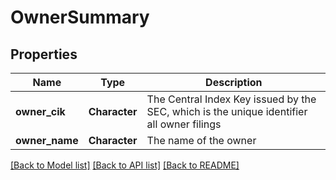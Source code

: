# OwnerSummary

[//]: # (CLASS:IntrinioSDK::OwnerSummary)

[//]: # (KIND:object)

## Properties

[//]: # (START_DEFINITION)

Name | Type | Description
------------ | ------------- | -------------
**owner_cik** | **Character** | The Central Index Key issued by the SEC, which is the unique identifier all owner filings &nbsp;
**owner_name** | **Character** | The name of the owner &nbsp;

[//]: # (END_DEFINITION)


[[Back to Model list]](../README.md#documentation-for-models) [[Back to API list]](../README.md#documentation-for-api-endpoints) [[Back to README]](../README.md)



